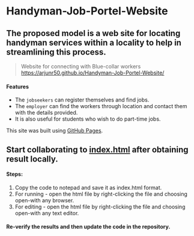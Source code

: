 # Handyman-Job-Portel-Website

## **The proposed model is a web site for locating handyman services within a locality to help in streamlining this process**.
> Website for connecting with Blue-collar workers
> https://arjunr50.github.io/Handyman-Job-Portel-Website/

#### **Features**
- The `jobseekers` can register themselves and find jobs. 
- The `employer` can find the workers through location and contact them with the details provided. 
- It is also useful for students who wish to do part-time jobs.

This site was built using [GitHub Pages](https://pages.github.com/).


## Start collaborating to [index.html](https://github.com/arjunr50/Handyman-Job-Portel-Website/blob/main/index.html) after obtaining result locally.

#### Steps:
1. Copy the code to notepad and save it as index.html format.
2. For running - open the html file by right-clicking the file and choosing open-with any browser.
3. For editing - open the html file by right-clicking the file and choosing open-with any text editor.
#### Re-verify the results and then update the code in the repository.
